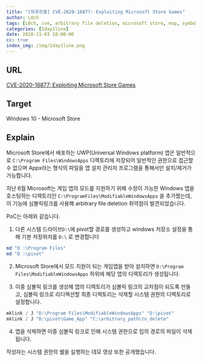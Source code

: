 ```yaml
---
title: "[하루한줄] CVE-2020-16877: Exploiting Microsoft Store Games"
author: L0ch
tags: [L0ch, cve, arbitrary file deletion, microsoft store, eop, symbolic link]
categories: [1day1line]
date: 2020-11-03 18:00:00
cc: true
index_img: /img/1day1line.png
---
```


## URL
[CVE-2020-16877: Exploiting Microsoft Store Games](https://labs.ioactive.com/2020/11/cve-2020-16877-exploiting-microsoft.html)



## Target
Windows 10 - Microsoft Store



## Explain
Microsoft Store에서 배포하는 UWP(Universal Windows platform) 앱은 일반적으로  `C:\Program Files\WindowsApps` 디렉토리에 저장되어 일반적인 권한으로 접근할 수 없으며 Appx라는 형식의 파일을 앱 설치 관리자 프로그램을 통해서만 설치/제거가 가능합니다. 

지난 6월 Microsoft는 게임 앱의 모드를 지원하기 위해 수정이 가능한 Windows 앱을 호스팅하는 디렉토리인 `C:\ProgramFiles\ModifiableWindowsApps` 을 추가했는데, 이 기능에 심볼릭링크를 사용해 arbitrary file deletion 취약점이 발견되었습니다.



PoC는 아래와 같습니다.

1. 다른 시스템 드라이브`D:\`에 pivot할 경로를 생성하고 windows 저장소 설정을 통해 기본 저장위치를 `D:\` 로 변경합니다

```powershell
md "D :\Program Files"
md "D :\pivot"
```

2. Microsoft Store에서 모드 지원이 되는 게임앱을 받아 설치하면 `D:\Program Files\ModifiableWindowsApps` 하위에 해당 앱의 디렉토리가 생성됩니다.

3. 이중 심볼릭 링크를 생성해 앱의 디렉토리가 심볼릭 링크의 교차점이 되도록 만들고, 심볼릭 링크로 리디렉션할 최종 디렉토리는 삭제할 시스템 권한의 디렉토리로 설정합니다.

```powershell
mklink / J "D:\Program Files\ModifiableWindowsApps" "D:\pivot"
mklink / J "D:\pivot\Game_App" "C:\arbitrary_path\to_delete"
```

4. 앱을 삭제하면 이중 심볼릭 링크로 인해 시스템 권한으로 임의 경로의 파일이 삭제됩니다.

작성자는 시스템 권한의 쉘을 실행하는 데모 영상 또한 공개했습니다.

